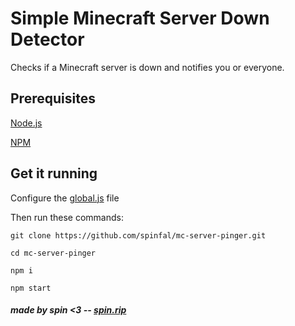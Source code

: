 # Simple Minecraft Server Down Detector
Checks if a Minecraft server is down and notifies you or everyone.

## Prerequisites
[Node.js](https://nodejs.org/en/download/)

[NPM](https://www.npmjs.com/)

## Get it running
Configure the [global.js](global.js) file

Then run these commands:
```
git clone https://github.com/spinfal/mc-server-pinger.git
```
```
cd mc-server-pinger
```
```
npm i
```
```
npm start
```

##### made by spin <3 -- [spin.rip](https://spin.rip/)